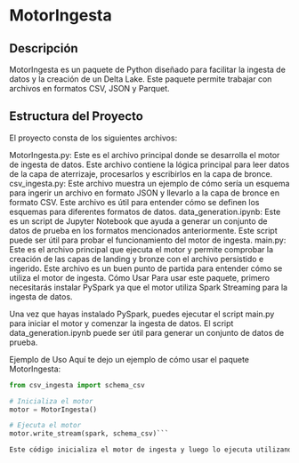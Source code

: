 # MotorIngesta
## Descripción
MotorIngesta es un paquete de Python diseñado para facilitar la ingesta de datos y la creación de un Delta Lake. Este paquete permite trabajar con archivos en formatos CSV, JSON y Parquet.

## Estructura del Proyecto
El proyecto consta de los siguientes archivos:

MotorIngesta.py: Este es el archivo principal donde se desarrolla el motor de ingesta de datos. Este archivo contiene la lógica principal para leer datos de la capa de aterrizaje, procesarlos y escribirlos en la capa de bronce.
csv_ingesta.py: Este archivo muestra un ejemplo de cómo sería un esquema para ingerir un archivo en formato JSON y llevarlo a la capa de bronce en formato CSV. Este archivo es útil para entender cómo se definen los esquemas para diferentes formatos de datos.
data_generation.ipynb: Este es un script de Jupyter Notebook que ayuda a generar un conjunto de datos de prueba en los formatos mencionados anteriormente. Este script puede ser útil para probar el funcionamiento del motor de ingesta.
main.py: Este es el archivo principal que ejecuta el motor y permite comprobar la creación de las capas de landing y bronze con el archivo persistido e ingerido. Este archivo es un buen punto de partida para entender cómo se utiliza el motor de ingesta.
Cómo Usar
Para usar este paquete, primero necesitarás instalar PySpark ya que el motor utiliza Spark Streaming para la ingesta de datos.

Una vez que hayas instalado PySpark, puedes ejecutar el script main.py para iniciar el motor y comenzar la ingesta de datos. El script data_generation.ipynb puede ser útil para generar un conjunto de datos de prueba.

Ejemplo de Uso
Aquí te dejo un ejemplo de cómo usar el paquete MotorIngesta:


```python from MotorIngesta import MotorIngesta
from csv_ingesta import schema_csv

# Inicializa el motor
motor = MotorIngesta()

# Ejecuta el motor
motor.write_stream(spark, schema_csv)```

Este código inicializa el motor de ingesta y luego lo ejecuta utilizando el esquema definido en csv_ingesta.py.
